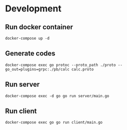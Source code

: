 # Development

## Run docker container

```
docker-compose up -d
```

## Generate codes

```
docker-compose exec go protoc --proto_path ./proto --go_out=plugins=grpc:./pb/calc calc.proto
```

## Run server

```
docker-compose exec -d go go run server/main.go
```

## Run client

```
docker-compose exec go go run client/main.go
```
